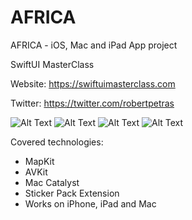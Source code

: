 # AFRICA
AFRICA - iOS, Mac and iPad App project

SwiftUI MasterClass

Website: https://swiftuimasterclass.com

Twitter: https://twitter.com/robertpetras


![Alt Text](https://media.giphy.com/media/XzPI3fVSD51nlxHxsU/giphy.gif)
![Alt Text](https://media.giphy.com/media/o83kUQy7VDKh0vH3JM/giphy.gif)
![Alt Text](https://media.giphy.com/media/Wi8lunGdpbmAWD9LvQ/giphy.gif)
![Alt Text](https://media.giphy.com/media/3O53iVHDNDyOu6Flkr/giphy.gif)

Covered technologies:
- MapKit
- AVKit
- Mac Catalyst
- Sticker Pack Extension
- Works on iPhone, iPad and Mac
